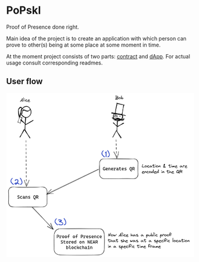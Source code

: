 # PoPskl

Proof of Presence done right.

Main idea of the project is to create an application with which person can prove to other(s) being at some place at some moment in time.

At the moment project consists of two parts: [contract](./contract/) and [dApp](./popskl/).
For actual usage consult corresponding readmes.

## User flow

![user-flow](./documentation/user-flow.png)
